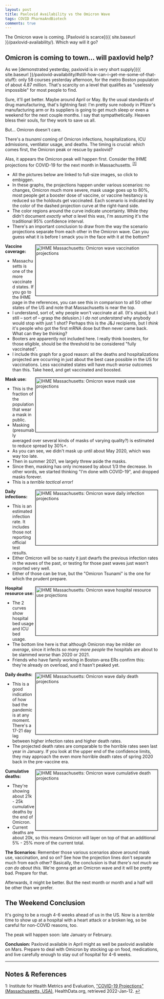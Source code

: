```yaml
---
layout: post
title: Paxlovid Availability vs the Omicron Wave
tags: COVID PharmaAndBiotech 
comments: true
---
```


The Omicron wave is coming.  [Paxlovid is scarce]({{ site.baseurl }}/paxlovid-availability/).
Which way will it go?  


## Omicron is coming to town&hellip; will paxlovid help?  

As we [demonstrated yesterday, paxlovid is in very short supply]({{ site.baseurl }}/paxlovid-availability/#still-how-can-i-get-me-some-of-that-stuff):
only 58 courses yesterday afternoon, for the metro Boston population of about 4.87
million.  That's scarcity on a level that qualifies as "uselessly impossible" for most
people to find.  

Sure, it'll get better.  Maybe around April or May.  By the usual standards of drug
manufacturing, that's lightning fast: I'm pretty sure nobody in Pfizer's manufacturing arm
or its suppliers is going to get much sleep or even a weekend for the next couple months.
I say that sympathetically.  Heaven bless their souls, for they work to save us all.  

But&hellip; Omicron doesn't care.  

There's a _tsunami_ coming of Omicron infections, hospitalizations, ICU admissions, 
ventilator usage, and deaths.  The timing is crucial: which comes first, the Omicron peak
or rescue by paxlovid?  

Alas, it appears the Omicron peak will happen first. Consider the IHME projections for
COVID-19 for the next month in Massachusetts. <sup id="fn1a">[[1]](#fn1)</sup>  
- All the pictures below are linked to full-size images, so click to embiggen.  
- In these graphs, the projections happen under various scenarios: no changes, Omicron much more
  severe, mask usage goes up to 80%, most people get a booster dose of vaccine, or vaccine
  hesitancy is reduced so the holdouts get vaccinated.  Each scenario is indicated by the
  color of the dashed projection curve at the right-hand side.  
- The color regions around the curve indicate uncertainty.  While they didn't document
  _exactly what_ &alpha; level this was, I'm assuming it's the traditional 95% confidence
  interval.  
- There's an important conclusion to draw from the way the scenario projections separate
  from each other in the Omicron wave.  Can you guess what it is before I smack you in the
  face with it at the bottom?  

<a href="{{ site.baseurl }}/images/2022-01-12-paxlovid-availability-vs-omicron-wave-proj-vax.jpg"><img src="{{ site.baseurl }}/images/2022-01-12-paxlovid-availability-vs-omicron-wave-proj-vax-thumb.jpg" width="400" height="167" alt="IHME Massachusetts: Omicron wave vaccination projections" title="IHME Massachusetts: Omicron wave vaccination projections" style="float: right; margin: 3px 3px 3px 3px; border: 1px solid #000000;"></a>
__Vaccine coverage:__  
- Massachusetts is one of the more vaccinated states.  If you go to the IHME page in the
  references, you can see this in comparison to all 50 other states of the US and note
  that Massachusetts is near the top.  
- I understand, sort of, why people won't vaccinate at all.  (It's stupid, but I still
  &ndash; sort of &ndash; grasp the delusion.)  I _do not understand_ why anybody would stop with just 1
  shot?  Perhaps this is the J&amp;J recipients, but I _think_ it's people who got the
  first mRNA dose but then never came back.  What can they be thinking?  
- Booters are apparently not included here.  I really think boosters, for those eligible,
  should be the threshold to be considered "fully vaccinated".  
- I include this graph for a good reason: all the deaths and hospitalizations projected
  are occurring in just about the best case possible in the US for vaccinations.  Less
  vaccinated states will have _much worse_ outcomes than this.  Take heed, and get
  vaccinated and boosted.  

<a href="{{ site.baseurl }}/images/2022-01-12-paxlovid-availability-vs-omicron-wave-proj-masks.jpg"><img src="{{ site.baseurl }}/images/2022-01-12-paxlovid-availability-vs-omicron-wave-proj-masks-thumb.jpg" width="400" height="178" alt="IHME Massachusetts: Omicron wave mask use projections" title="IHME Massachusetts: Omicron wave mask use projections" style="float: right; margin: 3px 3px 3px 3px; border: 1px solid #000000;"></a>
__Mask use:__  
- This is the fraction of the population that wear a mask in public.  
- Masking (presumably   averaged over several kinds of masks of varying quality?) is
  estimated to reduce spread by 30%+.  
- As you can see, we didn't mask up until about May 2020, which was way too late.  
- Then in summer 2021, we largely threw aside the masks.  
- Since then, masking has only increased by about 1/3 the decrease.  In other words, we
  started thinking "I'm done with COVID-19", and dropped masks forever.  
- This is a _terrible tactical error!_  

<a href="{{ site.baseurl }}/images/2022-01-12-paxlovid-availability-vs-omicron-wave-proj-infect.jpg"><img src="{{ site.baseurl }}/images/2022-01-12-paxlovid-availability-vs-omicron-wave-proj-infect-thumb.jpg" width="400" height="181" alt="IHME Massachusetts: Omicron wave daily infection projections" title="IHME Massachusetts: Omicron wave daily infection projections" style="float: right; margin: 3px 3px 3px 3px; border: 1px solid #000000;"></a>
__Daily infections:__ 
- This is an estimated infection rate.  It includes those not reporting official test
  results.  
- Either Omicron will be so nasty it just dwarfs the previous infection rates in the waves
  of the past, or testing for those past waves just wasn't reported very well.
- Either of those can be true, but the "Omicron Tsunami" is the one for which the prudent
  prepare.  

<a href="{{ site.baseurl }}/images/2022-01-12-paxlovid-availability-vs-omicron-wave-proj-hosp.jpg"><img src="{{ site.baseurl }}/images/2022-01-12-paxlovid-availability-vs-omicron-wave-proj-hosp-thumb.jpg" width="400" height="160" alt="IHME Massachusetts: Omicron wave hospital resource use projections" title="IHME Massachusetts: Omicron wave hospital resource use projections" style="float: right; margin: 3px 3px 3px 3px; border: 1px solid #000000;"></a>
__Hospital resource use:__  
- The 2 curves show hospital bed usage and ICU bed usage.  
- The bottom line here is that although Omicron may be milder _on average_, since it
  infects _so many more people_ the hospitals are about to be slammed _worse_ than 2020 or 2021.  
- Friends who have family working in Boston-area ERs confirm this: they're already on
  overload, and it hasn't peaked yet.  

<a href="{{ site.baseurl }}/images/2022-01-12-paxlovid-availability-vs-omicron-wave-proj-deaths-daily.jpg"><img src="{{ site.baseurl }}/images/2022-01-12-paxlovid-availability-vs-omicron-wave-proj-deaths-daily-thumb.jpg" width="400" height="201" alt="IHME Massachusetts: Omicron wave daily death projections" title="IHME Massachusetts: Omicron wave daily death projections" style="float: right; margin: 3px 3px 3px 3px; border: 1px solid #000000;"></a>
__Daily deaths:__  
- This is a good indication of how bad the pandemic is at any moment.  There's a 17-21 day
  lag between higher infection rates and higher death rates.  
- The projected death rates are comparable to the horrible rates seen last year in
  January.  If you look at the upper end of the confidence limits, they may approach
  the even more horrible death rates of spring 2020 back in the pre-vaccine era.  

<a href="{{ site.baseurl }}/images/2022-01-12-paxlovid-availability-vs-omicron-wave-proj-deaths.jpg"><img src="{{ site.baseurl }}/images/2022-01-12-paxlovid-availability-vs-omicron-wave-proj-deaths-thumb.jpg" width="400" height="199" alt="IHME Massachusetts: Omicron wave cumulative death projections" title="IHME Massachusetts: Omicron wave cumulative death projections" style="float: right; margin: 3px 3px 3px 3px; border: 1px solid #000000;"></a>
__Cumulative deaths:__  
- They're showing about 21k - 25k cumulative deaths by the end of Omicron.  
- Current deaths are about 20k, so this means Omicron will layer on top of that an
  additional 5% - 25% more of the current total.  

__The Scenarios:__ Remember those various scenarios above around mask use, vaccination,
and so on?  See how the projection lines don't separate much from each other?  Basically,
the conclusion is that _there's not much we can do about this._  We're gonna get an
Omicron wave and it will be pretty bad.  Prepare for that.  

Afterwards, it might be better.  But the next month or month and a half will be other than
we prefer.  


## The Weekend Conclusion  

It's going to be a rough 4-6 weeks ahead of us in the US.  Now is a _terrible_ time to
show up at a hospital with a heart attack or a broken leg, so be careful for non-COVID
reasons, too.  

The peak will happen soon: late January or February.  

__Conclusion:__ Paxlovid available in April might as well be paxlovid available on Mars.
Prepare to deal with Omicron by stocking up on food, medications, and live carefully
enough to stay out of hospital for 4-6 weeks.  

---

## Notes &amp; References  

<!--
<sup id="fn1a">[[1]](#fn1)</sup>

<a id="fn1">1</a>: ***, ["***"](***), *** [↩](#fn1a)  

<a href="{{ site.baseurl }}/images/***"><img src="{{ site.baseurl }}/images/***" width="400" height="***" alt="***" title="***" style="float: right; margin: 3px 3px 3px 3px; border: 1px solid #000000;"></a>

<iframe width="400" height="224" src="***" allow="accelerometer; encrypted-media; gyroscope; picture-in-picture" allowfullscreen style="float: right; margin: 3px 3px 3px 3px; border: 1px solid #000000;"></iframe>
-->

<a id="fn1">1</a>: Institute for Health Metrics and Evaluation, ["COVID-19 Projections" (Massachuseetts, USA)](https://covid19.healthdata.org/united-states-of-america/massachusetts?view=cumulative-deaths&tab=trend), HealthData.org, retrieved 2022-Jan-12. [↩](#fn1a)  
